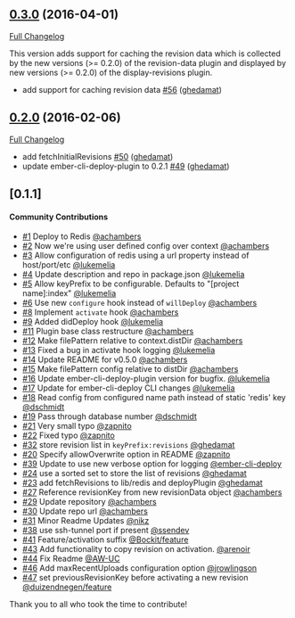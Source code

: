 ## [0.3.0](https://github.com/ember-cli-deploy/ember-cli-deploy-redis/tree/0.3.0) (2016-04-01)
[Full Changelog](https://github.com/ember-cli-deploy/ember-cli-deploy-redis/compare/v0.2.0...0.3.0)

This version adds support for caching the revision data which is collected by the new versions (>= 0.2.0) of the revision-data plugin and displayed by new versions (>= 0.2.0) of the display-revisions plugin.

- add support for caching revision data [\#56](https://github.com/ember-cli-deploy/ember-cli-deploy-redis/pull/56) ([ghedamat](https://github.com/ghedamat))

## [0.2.0](https://github.com/ember-cli-deploy/ember-cli-deploy-redis/tree/0.2.0) (2016-02-06)
[Full Changelog](https://github.com/ember-cli-deploy/ember-cli-deploy-redis/compare/v0.1.1...0.2.0)

- add fetchInitialRevisions [\#50](https://github.com/ember-cli-deploy/ember-cli-deploy-redis/pull/50) ([ghedamat](https://github.com/ghedamat))
- update ember-cli-deploy-plugin to 0.2.1 [\#49](https://github.com/ember-cli-deploy/ember-cli-deploy-redis/pull/49) ([ghedamat](https://github.com/ghedamat))

## [0.1.1]

#### Community Contributions

- [#1](https://github.com/ember-cli-deploy/ember-cli-deploy-redis/pull/1) Deploy to Redis [@achambers](https://github.com/achambers)
- [#2](https://github.com/ember-cli-deploy/ember-cli-deploy-redis/pull/2) Now we're using user defined config over context [@achambers](https://github.com/achambers)
- [#3](https://github.com/ember-cli-deploy/ember-cli-deploy-redis/pull/3) Allow configuration of redis using a url property instead of host/port/etc [@lukemelia](https://github.com/lukemelia)
- [#4](https://github.com/ember-cli-deploy/ember-cli-deploy-redis/pull/4) Update description and repo in package.json [@lukemelia](https://github.com/lukemelia)
- [#5](https://github.com/ember-cli-deploy/ember-cli-deploy-redis/pull/5) Allow keyPrefix to be configurable. Defaults to "[project name]:index" [@lukemelia](https://github.com/lukemelia)
- [#6](https://github.com/ember-cli-deploy/ember-cli-deploy-redis/pull/6) Use new `configure` hook instead of `willDeploy` [@achambers](https://github.com/achambers)
- [#8](https://github.com/ember-cli-deploy/ember-cli-deploy-redis/pull/8) Implement `activate` hook [@achambers](https://github.com/achambers)
- [#9](https://github.com/ember-cli-deploy/ember-cli-deploy-redis/pull/9) Added didDeploy hook [@lukemelia](https://github.com/lukemelia)
- [#11](https://github.com/ember-cli-deploy/ember-cli-deploy-redis/pull/11) Plugin base class restructure [@achambers](https://github.com/achambers)
- [#12](https://github.com/ember-cli-deploy/ember-cli-deploy-redis/pull/12) Make filePattern relative to context.distDir [@achambers](https://github.com/achambers)
- [#13](https://github.com/ember-cli-deploy/ember-cli-deploy-redis/pull/13) Fixed a bug in activate hook logging [@lukemelia](https://github.com/lukemelia)
- [#14](https://github.com/ember-cli-deploy/ember-cli-deploy-redis/pull/14) Update README for v0.5.0 [@achambers](https://github.com/achambers)
- [#15](https://github.com/ember-cli-deploy/ember-cli-deploy-redis/pull/15) Make filePattern config relative to distDir [@achambers](https://github.com/achambers)
- [#16](https://github.com/ember-cli-deploy/ember-cli-deploy-redis/pull/16) Update ember-cli-deploy-plugin version for bugfix. [@lukemelia](https://github.com/lukemelia)
- [#17](https://github.com/ember-cli-deploy/ember-cli-deploy-redis/pull/17) Update for ember-cli-deploy CLI changes [@lukemelia](https://github.com/lukemelia)
- [#18](https://github.com/ember-cli-deploy/ember-cli-deploy-redis/pull/18) Read config from configured name path instead of static 'redis' key [@dschmidt](https://github.com/dschmidt)
- [#19](https://github.com/ember-cli-deploy/ember-cli-deploy-redis/pull/19) Pass through database number [@dschmidt](https://github.com/dschmidt)
- [#21](https://github.com/ember-cli-deploy/ember-cli-deploy-redis/pull/21) Very small typo [@zapnito](https://github.com/zapnito)
- [#22](https://github.com/ember-cli-deploy/ember-cli-deploy-redis/pull/22) Fixed typo [@zapnito](https://github.com/zapnito)
- [#32](https://github.com/ember-cli-deploy/ember-cli-deploy-redis/pull/32) store revision list in `keyPrefix:revisions` [@ghedamat](https://github.com/ghedamat)
- [#20](https://github.com/ember-cli-deploy/ember-cli-deploy-redis/pull/20) Specify allowOverwrite option in README [@zapnito](https://github.com/zapnito)
- [#39](https://github.com/ember-cli-deploy/ember-cli-deploy-redis/pull/39) Update to use new verbose option for logging [@ember-cli-deploy](https://github.com/ember-cli-deploy)
- [#24](https://github.com/ember-cli-deploy/ember-cli-deploy-redis/pull/24) use a sorted set to store the list of revisions [@ghedamat](https://github.com/ghedamat)
- [#23](https://github.com/ember-cli-deploy/ember-cli-deploy-redis/pull/23) add fetchRevisions to lib/redis and deployPlugin [@ghedamat](https://github.com/ghedamat)
- [#27](https://github.com/ember-cli-deploy/ember-cli-deploy-redis/pull/27) Reference revisionKey from new revisionData object [@achambers](https://github.com/achambers)
- [#29](https://github.com/ember-cli-deploy/ember-cli-deploy-redis/pull/29) Update repository [@achambers](https://github.com/achambers)
- [#30](https://github.com/ember-cli-deploy/ember-cli-deploy-redis/pull/30) Update repo url [@achambers](https://github.com/achambers)
- [#31](https://github.com/ember-cli-deploy/ember-cli-deploy-redis/pull/31) Minor Readme Updates [@nikz](https://github.com/nikz)
- [#38](https://github.com/ember-cli-deploy/ember-cli-deploy-redis/pull/38) use ssh-tunnel port if present [@ssendev](https://github.com/ssendev)
- [#41](https://github.com/ember-cli-deploy/ember-cli-deploy-redis/pull/41) Feature/activation suffix [@Bockit/feature](https://github.com/Bockit/feature)
- [#43](https://github.com/ember-cli-deploy/ember-cli-deploy-redis/pull/43) Add functionality to copy revision on activation. [@arenoir](https://github.com/arenoir)
- [#44](https://github.com/ember-cli-deploy/ember-cli-deploy-redis/pull/44) Fix Readme [@AW-UC](https://github.com/AW-UC)
- [#46](https://github.com/ember-cli-deploy/ember-cli-deploy-redis/pull/46) Add maxRecentUploads configuration option [@jrowlingson](https://github.com/jrowlingson)
- [#47](https://github.com/ember-cli-deploy/ember-cli-deploy-redis/pull/47) set previousRevisionKey before activating a new revision [@duizendnegen/feature](https://github.com/duizendnegen/feature)

Thank you to all who took the time to contribute!
